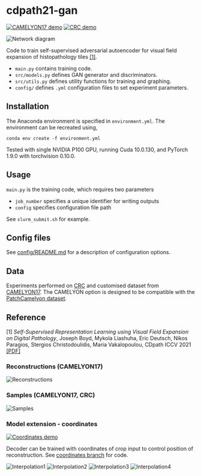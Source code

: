 # cdpath21-gan


[![CAMELYON17 demo](https://colab.research.google.com/assets/colab-badge.svg)](https://colab.research.google.com/drive/19m-mL-7h0OXX2deLQguYiHs-7ouKmvqJ?usp=sharing)
[![CRC demo](https://colab.research.google.com/assets/colab-badge.svg)](https://colab.research.google.com/drive/1z4JzldVhpN5LDaSY_55_bUHzLZihZdTD?usp=sharing)

![Network diagram](http://jcboyd.github.io/assets/cdpath21-gan/network_diagram.png)

Code to train self-supervised adversarial autoencoder for visual field expansion of histopathology tiles [[1]](#Reference).

* ```main.py``` contains training code.
* ```src/models.py``` defines GAN generator and discriminators.
* ```src/utils.py``` defines utility functions for training and graphing.
* ```config/``` defines ```.yml``` configuration files to set experiment parameters. 

## Installation

The Anaconda environment is specified in ```environment.yml```. The environment can be recreated using,

```
conda env create -f environment.yml
```

Tested with single NVIDIA P100 GPU, running Cuda 10.0.130, and PyTorch 1.9.0 with torchvision 0.10.0.

## Usage

```main.py``` is the training code, which requires two parameters
* ```job_number``` specifies a unique identifier for writing outputs
* ```config``` specifies configuration file path

See ```slurm_submit.sh``` for example.

## Config files

See [config/README.md](config/README.md) for a description of configuration options.

## Data

Experiments performed on [CRC](https://zenodo.org/record/1214456) and customised dataset from [CAMELYON17](https://camelyon17.grand-challenge.org/). The CAMELYON option is designed to be compatible with the [PatchCamelyon dataset](https://github.com/basveeling/pcam).

## Reference
[1] *Self-Supervised Representation Learning using Visual Field Expansion on Digital Pathology*, Joseph Boyd, Mykola Liashuha, Eric Deutsch, Nikos Paragios, Stergios Christodoulidis, Maria Vakalopoulou, CDpath ICCV 2021 [[PDF]](https://arxiv.org/abs/2109.03299)

### Reconstructions (CAMELYON17)

![Reconstructions](http://jcboyd.github.io/assets/cdpath21-gan/reconstructions.png)

### Samples (CAMELYON17, CRC)

![Samples](http://jcboyd.github.io/assets/cdpath21-gan/samples.png)

### Model extension - coordinates

[![Coordinates demo](https://colab.research.google.com/assets/colab-badge.svg)](https://colab.research.google.com/drive/1gWD4IvhY2YLUtlExx5rPv9Izmnqz3hBU?usp=sharing)

Decoder can be trained with coordinates of crop input to control position of reconstruction. See [coordinates branch](https://github.com/jcboyd/cdpath21-gan/tree/coordinates) for code.

![Interpolation1](http://jcboyd.github.io/assets/cdpath21-gan/Interpolate1.gif)
![Interpolation2](http://jcboyd.github.io/assets/cdpath21-gan/Interpolate2.gif)
![Interpolation3](http://jcboyd.github.io/assets/cdpath21-gan/Interpolate4.gif)
![Interpolation4](http://jcboyd.github.io/assets/cdpath21-gan/Interpolate3.gif)
